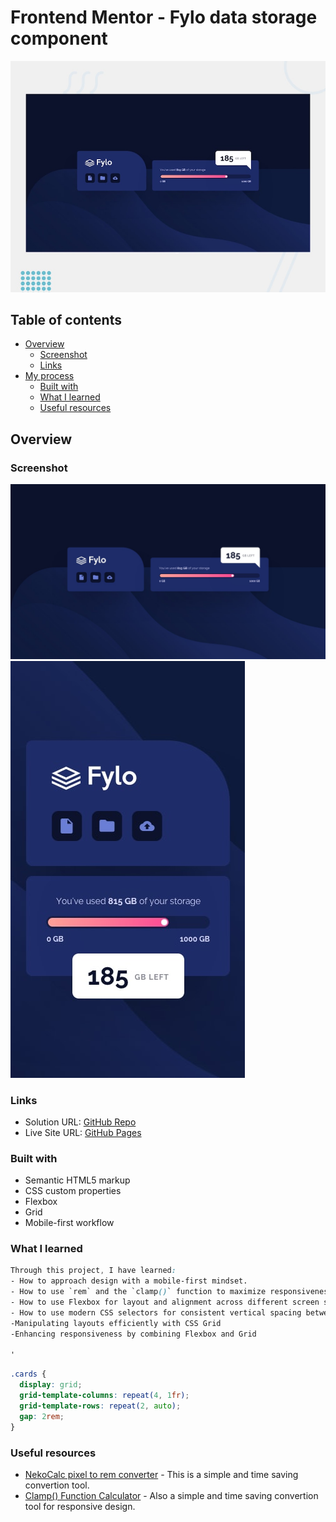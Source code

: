 # Frontend Mentor - Fylo data storage component

![Design preview for the Fylo data storage component coding challenge](preview.jpg)

## Table of contents

- [Overview](#overview)
  - [Screenshot](#screenshot)
  - [Links](#links)
- [My process](#my-process)
  - [Built with](#built-with)
  - [What I learned](#what-i-learned)
  - [Useful resources](#useful-resources)

## Overview

### Screenshot

![](design/desktop-design.jpg)
![](design/mobile-design.jpg)

### Links

- Solution URL: [GitHub Repo](https://github.com/Dhia-zorai/Fylo-data-storage-component)
- Live Site URL: [GitHub Pages](https://github.com/Dhia-zorai/Fylo-data-storage-component)

### Built with

- Semantic HTML5 markup
- CSS custom properties
- Flexbox
- Grid
- Mobile-first workflow

### What I learned

```css
Through this project, I have learned:
- How to approach design with a mobile-first mindset.
- How to use `rem` and the `clamp()` function to maximize responsiveness.
- How to use Flexbox for layout and alignment across different screen sizes.
- How to use modern CSS selectors for consistent vertical spacing between elements.
-Manipulating layouts efficiently with CSS Grid
-Enhancing responsiveness by combining Flexbox and Grid

'
```

```css example
.cards {
  display: grid;
  grid-template-columns: repeat(4, 1fr);
  grid-template-rows: repeat(2, auto);
  gap: 2rem;
}
```

### Useful resources

- [NekoCalc pixel to rem converter](https://nekocalc.com/px-to-rem-converter) - This is a simple and time saving convertion tool.
- [Clamp() Function Calculator](https://nekocalc.com/px-to-rem-converter) - Also a simple and time saving convertion tool for responsive design.
